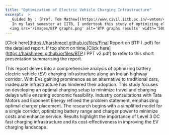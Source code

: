 ```yaml
---
title: "Optimization of Electric Vehicle Charging Infrastructure"
excerpt:  >
  _Guided by : [Prof. Tom Mathew](https://www.civil.iitb.ac.in/~vmtom/4201-bioData/tvmcv/tvmcv.html)-Optimization Theory-Sustainable Infrastructure-Electric Vehicles_ <br/>
   In my last semester at IITB, I undertook this study of optimizing electric vehicle (EV) charging infrastructure along a pivotal Indian highway. Originating from my BTech Technical Project, this study leverages Optimization theory and established methodologies to formulate an efficient EV charging framework for the Mumbai-Pune route.This project ignited my interest in the realm of optimization research and computing.<br/>  
  <img src='/images/BTP graphs.png' alt='BTP graphs results' width='500px'>
---
```

[Click here](https://harshmeel.github.io/files/Final Report on BTP I .pdf) for the detailed report. If too short on time,[Click here](https://harshmeel.github.io/files/BTP I PPT v2.pdf) to refer to this short presentation summarising the report.

This report delves into a comprehensive analysis of optimizing battery electric vehicle (EV) charging infrastructure along an Indian highway corridor. With EVs gaining prominence as an alternative to traditional cars, inadequate infrastructure has hindered their adoption. This study focuses on developing an optimal charging setup to minimize travel and charging delays while ensuring economic feasibility. Industry consultations with Tata Motors and Exponent Energy refined the problem statement, emphasizing optimal charger placement. The research begins with a simplified model for a single corridor, optimizing battery range and charger power to minimize costs and enhance service. Results highlight the importance of Level 3 DC fast charging infrastructure and its cost-effectiveness in improving the EV charging landscape.
